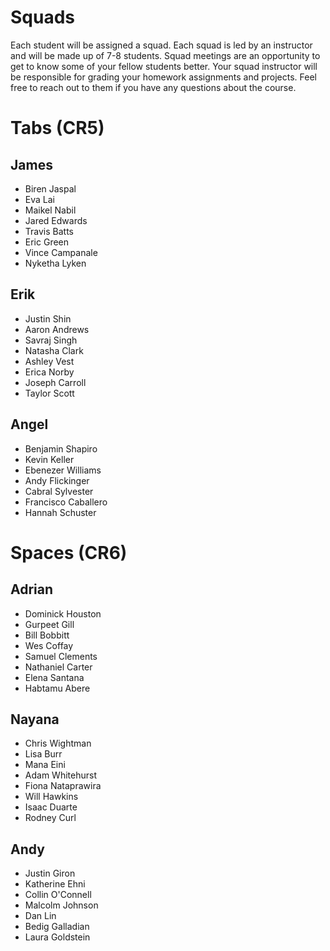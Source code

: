 # Squads

Each student will be assigned a squad. Each squad is led by an instructor and will be made up of 7-8 students. Squad meetings are an opportunity to get to know some of your fellow students better. Your squad instructor will be responsible for grading your homework assignments and projects. Feel free to reach out to them if you have any questions about the course.

# Tabs (CR5)

## James
- Biren Jaspal
- Eva Lai
- Maikel Nabil
- Jared Edwards
- Travis Batts
- Eric Green
- Vince Campanale
- Nyketha Lyken

## Erik
- Justin Shin
- Aaron Andrews
- Savraj Singh
- Natasha Clark
- Ashley Vest
- Erica Norby
- Joseph Carroll
- Taylor Scott

## Angel
- Benjamin Shapiro
- Kevin Keller
- Ebenezer Williams
- Andy Flickinger
- Cabral Sylvester
- Francisco Caballero
- Hannah Schuster

# Spaces (CR6)

## Adrian
- Dominick Houston
- Gurpeet Gill
- Bill Bobbitt
- Wes Coffay
- Samuel Clements
- Nathaniel Carter
- Elena Santana
- Habtamu Abere

## Nayana
- Chris Wightman
- Lisa Burr
- Mana Eini
- Adam Whitehurst
- Fiona Nataprawira
- Will Hawkins
- Isaac Duarte
- Rodney Curl

## Andy
- Justin Giron
- Katherine Ehni
- Collin O'Connell
- Malcolm Johnson
- Dan Lin
- Bedig Galladian
- Laura Goldstein
